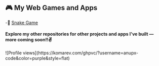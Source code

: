 ## 🎮 My Web Games and Apps

-🐍 [Snake Game](https://anupx-code.github.io/AnupOP/)

  <h4>Explore my other repositories for other projects and apps I've built — more coming soon!!✌️</h4>
![Profile views](https://komarev.com/ghpvc/?username=anupx-code&color=purple&style=flat)


